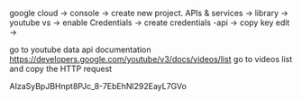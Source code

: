 google cloud -> console -> create new project.
APIs & services -> library -> youtube vs -> enable
Credentials -> create credentials -api -> copy key
edit ->

go to youtube data api documentation https://developers.google.com/youtube/v3/docs/videos/list
go to videos list and copy the HTTP request

AIzaSyBpJBHnpt8PJc_8-7EbEhNl292EayL7GVo
